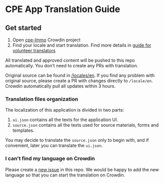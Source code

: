 # CPE App Translation Guide

## Get started

1. Open [cpe-lmmo](https://crowdin.com/project/cpe-lmmo) Crowdin project
2. Find your locale and start translation. Find more details in [guide for volunteer translators](https://support.crowdin.com/for-volunteer-translators/)

All translated and approved content will be pushed to this repo automatically. You don't need to create any PRs with translation.

Original source can be found in [/locales/en](https://github.com/sws2apps/lmm-oa-sws/tree/main/locale/en). If you find any problem with original source, please create a PR with changes directly to `/locale/en`. Crowdin automatically pull all updates within 3 hours.

### Translation files organization

The localization of this application is divided in two parts:

1. `ui.json` contains all the texts for the application UI.
2. `source.json` contains all the texts used for source materials, forms and templates.

You may decide to translate the `source.json` only to begin with, and if convenient, later you can translate the `ui.json`.

### I can't find my language on Crowdin

Please create a [new issue](https://github.com/sws2apps/lmm-oa-sws/issues/new?template=new_language_request.yml) in this repo. We would be happy to add the new language so that you can start the translation on Crowdin.